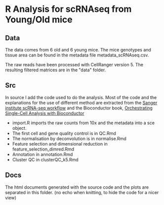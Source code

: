 # R Analysis for scRNAseq from Young/Old mice

## Data

The data comes from 6 old and 6 young mice. The mice genotypes and tissue area can be 
found in the metadata file metadata_scRNAseq.csv.

The raw reads have been processed with CellRanger version 5. The resulting 
filtered matrices are in the "data" folder.

## Src
 In source I add the code used to do the analysis. 
 Most of the code and the explanations for the use of different method are extracted from the [Sanger institute scRNA-seq workflow](https://scrnaseq-course.cog.sanger.ac.uk/website/index.html) and the Bioconductor book, [Orchestrating Single-Cell Analysis with Bioconductor](https://bioconductor.org/books/release/OSCA/)
 
 - import.R imports the raw counts from 10x and the metadata into a sce object. 
 - The first cell and gene quality control is in QC.Rmd
 - The normalisation by deconvolution is in normalise.Rmd
 - Feature selection and dimensional reduction in feature_selection_dimred.Rmd
 - Annotation in annotation.Rmd
 - Cluster QC in clusterQC_k5.Rmd
 
 
## Docs
 The html documents generated with the source code and the plots are separated 
 in this folder. (no echo when knitting, to hide the code for a nicer view)